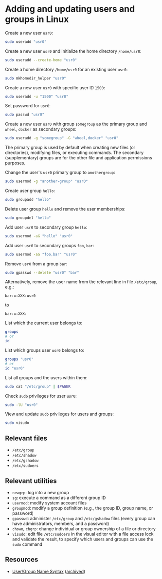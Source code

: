 # Adding and updating users and groups in Linux

Create a new user `usr0`:

```sh
sudo useradd "usr0"
```

Create a new user `usr0` and initialize the home directory `/home/usr0`:

```sh
sudo useradd --create-home "usr0"
```

Create a home directory `/home/usr0` for an existing user `usr0`:

```sh
sudo mkhomedir_helper "usr0"
```

Create a new user `usr0` with specific user ID `1500`:

```sh
sudo useradd -u "1500" "usr0"
```

Set password for `usr0`:

```sh
sudo passwd "usr0"
```

Create a new user `usr0` with group `somegroup` as the primary group and `wheel`, `docker` as secondary groups:

```sh
sudo useradd -g "somegroup" -G "wheel,docker" "usr0"
```

The primary group is used by default when creating new files (or directories), modifying files, or executing commands. The secondary (supplementary) groups are for the other file and application permissions purposes.

Change the user's `usr0` primary group to `anothergroup`:

```sh
sudo usermod -g "another-group" "usr0"
```

Create user group `hello`:

```sh
sudo groupadd "hello"
```

Delete user group `hello` and remove the user memberships:

```sh
sudo groupdel "hello"
```

Add user `usr0` to secondary group `hello`:

```sh
sudo usermod -aG "hello" "usr0"
```

Add user `usr0` to secondary groups `foo`, `bar`:

```sh
sudo usermod -aG "foo,bar" "usr0"
```

Remove `usr0` from a group `bar`:

```sh
sudo gpasswd --delete "usr0" "bar"
```

Alternatively, remove the user name from the relevant line in file `/etc/group`, e.g.:

```group
bar:x:XXX:usr0
```

to

```group
bar:x:XXX:
```

List which the current user belongs to:

```sh
groups
# or
id
```

List which groups user `usr0` belongs to:

```sh
groups "usr0"
# or
id "usr0"
```

List all groups and the users within them:

```sh
sudo cat "/etc/group" | $PAGER
```

Check `sudo` privileges for user `usr0`:

```sh
sudo -lU "usr0"
```

View and update `sudo` privileges for users and groups:

```sh
sudo visudo
```

## Relevant files

-   `/etc/group`
-   `/etc/shadow`
-   `/etc/gshadow`
-   `/etc/sudoers`

## Relevant utilities

-   `newgrp`: log into a new group
-   `sg`: execute a command as a different group ID
-   `usermod`: modify system account files
-   `groupmod`: modify a group definition (e.g., the group ID, group name, or password)
-   `gpasswd`: administer `/etc/group` and `/etc/gshadow` files (every group can have administrators, members, and a password)
-   `chown`, `chgrp`: change individual or group ownership of a file or directory
-   `visudo`: edit file `/etc/sudoers` in the visual editor with a file access lock and validate the result, to specify
    which users and groups can use the `sudo` command

## Resources

-   [User/Group Name Syntax](https://systemd.io/USER_NAMES/) ([archived](https://archive.is/O2q8G))
